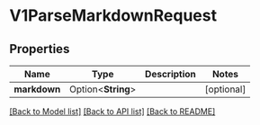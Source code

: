 # V1ParseMarkdownRequest

## Properties

Name | Type | Description | Notes
------------ | ------------- | ------------- | -------------
**markdown** | Option<**String**> |  | [optional]

[[Back to Model list]](../README.md#documentation-for-models) [[Back to API list]](../README.md#documentation-for-api-endpoints) [[Back to README]](../README.md)


